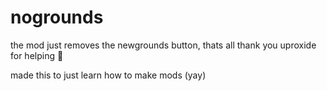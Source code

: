 # nogrounds
the mod just removes the newgrounds button, thats all
thank you uproxide for helping :crown:

made this to just learn how to make mods (yay)